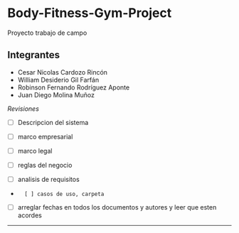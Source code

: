 ﻿# Body-Fitness-Gym-Project
Proyecto trabajo de campo

## Integrantes

* Cesar Nicolas Cardozo Rincón
* William Desiderio Gil Farfán
* Robinson Fernando Rodríguez Aponte
* Juan Diego Molina Muñoz

*Revisiones*
-	[ ] Descripcion del sistema
-	[ ] marco empresarial
-	[ ] marco legal 
-	[ ] reglas del negocio

-	[ ] analisis de requisitos

-       [ ] casos de uso, carpeta

-	[ ] arreglar fechas en todos los documentos y autores y leer que esten acordes

---------------------------------------------------------------
